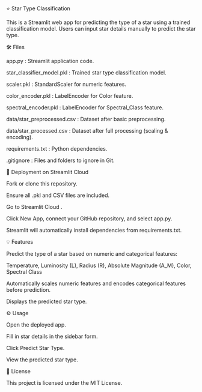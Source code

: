 ⭐ Star Type Classification

This is a Streamlit web app for predicting the type of a star using a trained classification model. Users can input star details manually to predict the star type.

🛠️ Files

app.py : Streamlit application code.

star_classifier_model.pkl : Trained star type classification model.

scaler.pkl : StandardScaler for numeric features.

color_encoder.pkl : LabelEncoder for Color feature.

spectral_encoder.pkl : LabelEncoder for Spectral_Class feature.

data/star_preprocessed.csv : Dataset after basic preprocessing.

data/star_processed.csv : Dataset after full processing (scaling & encoding).

requirements.txt : Python dependencies.

.gitignore : Files and folders to ignore in Git.

🚀 Deployment on Streamlit Cloud

Fork or clone this repository.

Ensure all .pkl and CSV files are included.

Go to Streamlit Cloud
.

Click New App, connect your GitHub repository, and select app.py.

Streamlit will automatically install dependencies from requirements.txt.

💡 Features

Predict the type of a star based on numeric and categorical features:

Temperature, Luminosity (L), Radius (R), Absolute Magnitude (A_M), Color, Spectral Class

Automatically scales numeric features and encodes categorical features before prediction.

Displays the predicted star type.

⚙️ Usage

Open the deployed app.

Fill in star details in the sidebar form.

Click Predict Star Type.

View the predicted star type.

📄 License

This project is licensed under the MIT License.

